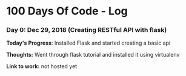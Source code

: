# 100 Days Of Code - Log

### Day 0: Dec 29, 2018 (Creating RESTful API with flask)


**Today's Progress**: Installed Flask and started creating a basic api

**Thoughts:** Went through flask tutorial and installed it using virtualenv

**Link to work:** not hosted yet




